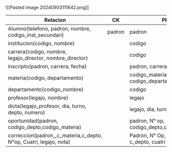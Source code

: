 ![[Pasted image 20240903111642.png]]

| Relacion                                                          | CK     | PK                                         | FK                                  |     |
| ----------------------------------------------------------------- | ------ | ------------------------------------------ | ----------------------------------- | --- |
| Alumno(telefono, padron, nombre, codigo_inst_secundari)           | padron | padron                                     | codigo_inst_secundaria              |     |
| institucion(codigo, nombre)                                       |        | codigo                                     |                                     |     |
| carrera(codigo, nombre, legajo_director, nombre_director)         |        | codigo                                     |                                     |     |
| inscripto(padron, carrera, fecha)                                 |        | padron, carrera                            | padron, carrera                     |     |
| materia(codigo, departamento)                                     |        | codigo_materia, codigo_departamento        | codigo_departamento                 |     |
| departamento(codigo_nombre)                                       |        | codigo                                     |                                     |     |
| profesor(legajo, nombre)                                          |        | legajo                                     |                                     |     |
| dicta(legajo_profesor, dia, turno, depto, numero)                 |        | legajo, dia, turno                         | legajo, depto, numero materia       |     |
| oportunidad(padron, codigo_depto,codigo_materia)                  |        | padron, N° op, codigo_depto,codigo_materia | padroo, codigo depto codigo materia |     |
| correccion(padron_,c_materia,c_depto, N°op, Cuatri, legajo, nota) |        | Padrón, N° Op, c_mat, c_depto, cuatri      | padro, cmateria, cpto, legajo, N Op |     |
